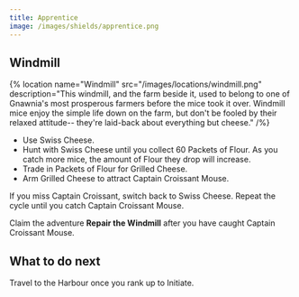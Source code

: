 ```yaml
---
title: Apprentice
image: /images/shields/apprentice.png
---
```


## Windmill

{% location
 name="Windmill"
 src="/images/locations/windmill.png"
 description="This windmill, and the farm beside it, used to belong to one of Gnawnia's most prosperous farmers before the mice took it over. Windmill mice enjoy the simple life down on the farm, but don't be fooled by their relaxed attitude-- they're laid-back about everything but cheese."
/%}

- Use Swiss Cheese.
- Hunt with Swiss Cheese until you collect 60 Packets of Flour. As you catch more mice, the amount of Flour they drop will increase.
- Trade in Packets of Flour for Grilled Cheese.
- Arm Grilled Cheese to attract Captain Croissant Mouse.

If you miss Captain Croissant, switch back to Swiss Cheese. Repeat the cycle until you catch Captain Croissant Mouse.

Claim the adventure **Repair the Windmill** after you have caught Captain Croissant Mouse.

## What to do next

Travel to the Harbour once you rank up to Initiate.
